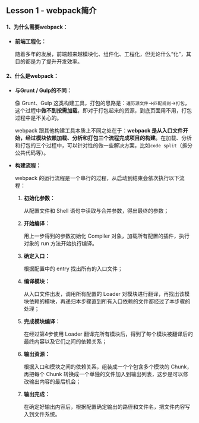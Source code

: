 ## Lesson 1 - webpack简介

#### 1、为什么需要webpack：

- **前端工程化：**

  随着多年的发展，前端越来越模块化、组件化、工程化，但无论什么“化”，其目的都是为了提升开发效率。

#### 2、什么是webpack：

- **与Grunt / Gulp的不同：**

  像 Grunt、Gulp 这类构建工具，打包的思路是：`遍历源文件`→`匹配规则`→`打包`，这个过程中**做不到按需加载**，即对于打包起来的资源，到底页面用不用，打包过程中是不关心的。

  webpack 跟其他构建工具本质上不同之处在于：**webpack 是从入口文件开始，经过模块依赖加载、分析和打包三个流程完成项目的构建**。在加载、分析和打包的三个过程中，可以针对性的做一些解决方案，比如`code split`（拆分公共代码等）。

- **构建流程：**
  
  webpack 的运行流程是一个串行的过程，从启动到结束会依次执行以下流程：
  
  1. **初始化参数：**
  
     从配置文件和 Shell 语句中读取与合并参数，得出最终的参数；
  
    2. **开始编译：**
  
       用上一步得到的参数初始化 Compiler 对象，加载所有配置的插件，执行对象的 run 方法开始执行编译。
  
    3. **确定入口：**
  
       根据配置中的 entry 找出所有的入口文件；
  
    4. **编译模块：**
  
       从入口文件出发，调用所有配置的 Loader 对模块进行翻译，再找出该模块依赖的模块，再递归本步骤直到所有入口依赖的文件都经过了本步骤的处理；
  
    5. **完成模块编译：**
  
       在经过第4步使用 Loader 翻译完所有模块后，得到了每个模块被翻译后的最终内容以及它们之间的依赖关系；
  
    6. **输出资源：**
  
       根据入口和模块之间的依赖关系，组装成一个个包含多个模块的 Chunk，再把每个 Chunk 转换成一个单独的文件加入到输出列表，这步是可以修改输出内容的最后机会；
  
    7. **输出完成：**
  
       在确定好输出内容后，根据配置确定输出的路径和文件名，把文件内容写入到文件系统。



  


